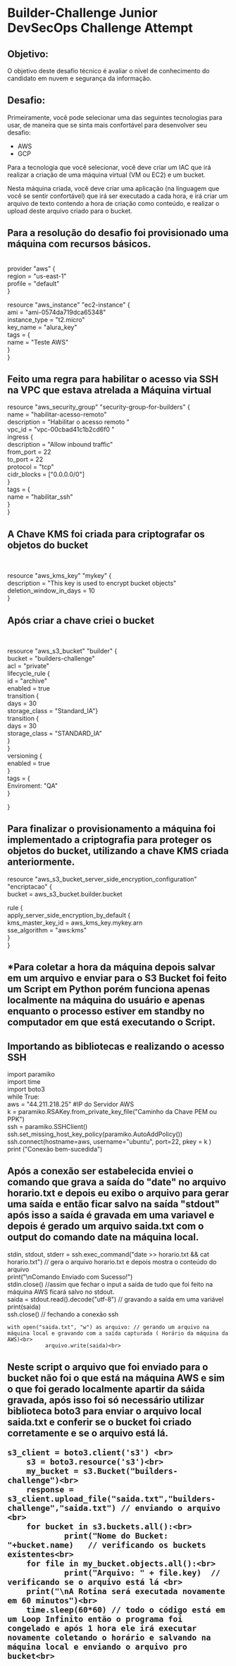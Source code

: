 # Builder-Challenge Junior DevSecOps Challenge Attempt

## **Objetivo**:

O objetivo deste desafio técnico é avaliar o nível de conhecimento do candidato em nuvem e segurança da informação.

## **Desafio**:

Primeiramente, você pode selecionar uma das seguintes tecnologias para usar, de maneira que se sinta mais confortável para desenvolver seu desafio:

- AWS
- GCP

Para a tecnologia que você selecionar, você deve criar um IAC que irá realizar a criação de uma máquina virtual (VM ou EC2) e um bucket.

Nesta máquina criada, você deve criar uma aplicação (na linguagem que você se sentir confortável) que irá ser executado a cada hora, e irá criar um arquivo de texto contendo a hora de criação como conteúdo, e realizar o upload deste arquivo criado para o bucket.




<h2>Para a resolução do desafio foi provisionado uma máquina com recursos básicos.</h2>
<br>
provider "aws" {  <br>
  region = "us-east-1" <br>
  profile = "default" <br>
} <br>

resource "aws_instance" "ec2-instance" { <br>
  ami = "ami-0574da719dca65348" <br>
  instance_type  = "t2.micro" <br>
  key_name = "alura_key" <br>
tags = { <br>
  name = "Teste AWS" <br>
} <br>
} <br>



<h2>Feito uma regra para habilitar o acesso via SSH na VPC que estava atrelada a Máquina virtual</h2> 



resource "aws_security_group" "security-group-for-builders" { <br>
    name = "habilitar-acesso-remoto" <br>
    description = "Habilitar o acesso remoto " <br>
    vpc_id = "vpc-00cbad41c1b2cd6f0 " <br>
    ingress { <br>
        description = "Allow inbound traffic" <br>
        from_port = 22 <br>
        to_port = 22 <br>
        protocol = "tcp" <br>
        cidr_blocks = ["0.0.0.0/0"] <br>
    } <br>
    tags = { <br>
        name = "habilitar_ssh" <br>
    } <br>
} <br>

	
 <h2>A Chave KMS foi criada para criptografar os objetos do bucket</h2> <br>
  
  resource "aws_kms_key" "mykey" { <br>
  description             = "This key is used to encrypt bucket objects" <br>
  deletion_window_in_days = 10 <br>
} <br>

  <h2>Após criar a chave criei o bucket</h2> <br>
  
resource "aws_s3_bucket" "builder" { <br>
        bucket = "builders-challenge" <br>
        acl = "private" <br>
        lifecycle_rule { <br>
	id = "archive" <br>
	enabled = true <br>
	transition { <br>
	days = 30 <br>
	storage_class = "Standard_IA"} <br>
	transition { <br>
	days = 30 <br>
	storage_class = "STANDARD_IA" <br>
	} <br>
} <br>
	versioning { <br>
	enabled = true <br>
	} <br>
	tags = { <br>
	  Enviroment: "QA" <br>
	} <br>

} <br>

<h2>Para finalizar o provisionamento a máquina foi implementado a criptografia para proteger os objetos do bucket, utilizando a chave KMS criada anteriormente.</h2>
resource "aws_s3_bucket_server_side_encryption_configuration" "encriptacao" { <br>
  bucket = aws_s3_bucket.builder.bucket <br>

  rule { <br>
    apply_server_side_encryption_by_default { <br>
      kms_master_key_id = aws_kms_key.mykey.arn <br>
      sse_algorithm     = "aws:kms" <br>
    } <br>
  }

## *Para coletar a hora da máquina depois salvar em um arquivo e enviar para o S3 Bucket foi feito um Script em Python porém funciona apenas localmente na máquina do usuário e apenas enquanto o processo estiver em standby no computador em que está executando o Script. 

<h2> Importando as bibliotecas e realizando o acesso SSH </h2>

import paramiko <br>
import time <br>
import boto3 <br> 
while True: <br>
        aws = "44.211.218.25" #IP do Servidor AWS <br>
        k = paramiko.RSAKey.from_private_key_file("Caminho da Chave PEM ou PPK") <br>
        ssh = paramiko.SSHClient() <br>
        ssh.set_missing_host_key_policy(paramiko.AutoAddPolicy()) <br>
        ssh.connect(hostname=aws, username="ubuntu", port=22, pkey = k ) <br>
        print ("Conexão bem-sucedida") <br>

<h2> Após a conexão ser estabelecida enviei o comando que grava a saída do "date" no arquivo horario.txt e depois eu exibo o arquivo para gerar uma saída e então ficar salvo na saída "stdout" após isso a saída é gravada em uma variavel e depois é gerado um arquivo saida.txt com o output do comando date na máquina local.</h2>
	stdin, stdout, stderr = ssh.exec_command("date >> horario.txt && cat horario.txt") // gera o arquivo horario.txt e depois mostra o conteúdo do arquivo <br>
        print("\nComando Enviado com Sucesso!")<br>
        stdin.close() //assim que fechar o input a saída de tudo que foi feito na máquina AWS ficará salvo no stdout.<br>
        saida = stdout.read().decode("utf-8") // gravando a saída em uma variável<br>
        print(saida)<br>
        ssh.close() // fechando a conexão ssh<br>
        
	with open("saida.txt", "w") as arquivo: // gerando um arquivo na máquina local e gravando com a saída capturada ( Horário da máquina da AWS)<br>
                arquivo.write(saida)<br>
<h2> Neste script o arquivo que foi enviado para o bucket não foi o que está na máquina AWS e sim o que foi gerado localmente apartir da sáida gravada, após isso foi só necessário utilizar biblioteca boto3 para enviar o arquivo local saida.txt e conferir se o bucket foi criado corretamente e se o arquivo está lá.
	
	
	s3_client = boto3.client('s3') <br>
        s3 = boto3.resource('s3')<br>
        my_bucket = s3.Bucket("builders-challenge")<br>
        response = s3_client.upload_file("saida.txt","builders-challenge","saida.txt") // enviando o arquivo <br>
        for bucket in s3.buckets.all():<br>
                print("Nome do Bucket: "+bucket.name)   // verificando os buckets existentes<br>
        for file in my_bucket.objects.all():<br>
                print("Arquivo: " + file.key)  // verificando se o arquivo está lá <br>
        print("\nA Rotina será executada novamente em 60 minutos")<br>
        time.sleep(60*60) // todo o código está em um Loop Infinito então o programa foi congelado e após 1 hora ele irá executar novamente coletando o horário e salvando na máquina local e enviando o arquivo pro bucket<br> 

<br>
	<br>
	<br>
	<br>
	<br>
	
##Tentativa que não deu certo 	
<h2> Tentei cumprir esse desafio utilizando python, shell script e crontab mas sem sucesso devido a um erro que não consegui resolver em tempo ágil, a idéia era apartir de um programa em python acessar a máquina e configurar o crontab para a cada 1 hora,  gravar a saida do comando "date" em um arquivo "horario.txt" depois configurar outra rotina para enviar o arquivo horário.txt através de um shell script que iria se conectar com a API rest da AWS e realizar o upload a cada 1 hora também, deixei abaixo o código fonte do shell script, por algum motivo a execução do shell script não terminava e também não realizava o upload.


file=horario.txt <br>
bucket=builders-challenge <br>
resource="/${bucket}/${file}" <br>
contentType="application/x-compressed-tar" <br>
dateValue=`date -R` <br>
stringToSign="PUT\n\n${contentType}\n${dateValue}\n${resource}" <br>
s3Key="CHAVE PUBLICA AWS" <br>
s3Secret="CHAVE PRIVADA AWS" <br>
signature=`echo -en ${stringToSign} | openssl sha1 -hmac ${s3Secret} -binary | base64` <br>
curl -X PUT -T "${file}" \ <br>
  -H "Host: ${bucket}.s3.amazonaws.com" \ <br>
  -H "Date: ${dateValue}" \ <br>
  -H "Content-Type: ${contentType}" \ <br>
  -H "Authorization: AWS ${s3Key}:${signature}" \ <br>
  https://${bucket}.s3-us-east-2.amazonaws.com/${file} <br>
	
	
## Para verificar a saida do python, o bucket criado na aws e o conteúdo do objeto que foi enviado acesse o link: https://1drv.ms/u/s!AmI54ft7P6O7tSy6gqA6hFQ45tMz?e=UvUjGU](https://1drv.ms/u/s!AmI54ft7P6O7tS477beDnvHvuUwZ?e=Nmtk60
	

	
	


	

  
 
